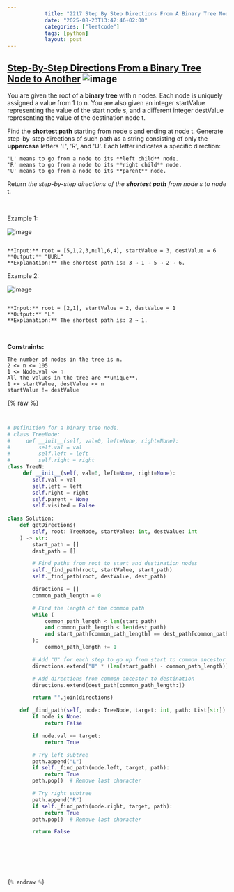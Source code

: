 ```yaml
---
            title: "2217 Step By Step Directions From A Binary Tree Node To Another"
            date: "2025-08-23T13:42:46+02:00"
            categories: ["leetcode"]
            tags: [python]
            layout: post
---
```

            
## [Step-By-Step Directions From a Binary Tree Node to Another](https://leetcode.com/problems/step-by-step-directions-from-a-binary-tree-node-to-another) ![image](https://img.shields.io/badge/Difficulty-Medium-orange)

You are given the root of a **binary tree** with n nodes. Each node is uniquely assigned a value from 1 to n. You are also given an integer startValue representing the value of the start node s, and a different integer destValue representing the value of the destination node t.

Find the **shortest path** starting from node s and ending at node t. Generate step-by-step directions of such path as a string consisting of only the **uppercase** letters 'L', 'R', and 'U'. Each letter indicates a specific direction:

	'L' means to go from a node to its **left child** node.
	'R' means to go from a node to its **right child** node.
	'U' means to go from a node to its **parent** node.

Return *the step-by-step directions of the **shortest path** from node *s* to node* t.

 

Example 1:

![image](https://assets.leetcode.com/uploads/2021/11/15/eg1.png)
```

**Input:** root = [5,1,2,3,null,6,4], startValue = 3, destValue = 6
**Output:** "UURL"
**Explanation:** The shortest path is: 3 → 1 → 5 → 2 → 6.

```

Example 2:

![image](https://assets.leetcode.com/uploads/2021/11/15/eg2.png)
```

**Input:** root = [2,1], startValue = 2, destValue = 1
**Output:** "L"
**Explanation:** The shortest path is: 2 → 1.

```

 

**Constraints:**

	The number of nodes in the tree is n.
	2 <= n <= 105
	1 <= Node.val <= n
	All the values in the tree are **unique**.
	1 <= startValue, destValue <= n
	startValue != destValue

{% raw %}


```python


# Definition for a binary tree node.
# class TreeNode:
#     def __init__(self, val=0, left=None, right=None):
#         self.val = val
#         self.left = left
#         self.right = right
class TreeN:
     def __init__(self, val=0, left=None, right=None):
        self.val = val
        self.left = left
        self.right = right
        self.parent = None
        self.visited = False
        
class Solution:
    def getDirections(
        self, root: TreeNode, startValue: int, destValue: int
    ) -> str:
        start_path = []
        dest_path = []

        # Find paths from root to start and destination nodes
        self._find_path(root, startValue, start_path)
        self._find_path(root, destValue, dest_path)

        directions = []
        common_path_length = 0

        # Find the length of the common path
        while (
            common_path_length < len(start_path)
            and common_path_length < len(dest_path)
            and start_path[common_path_length] == dest_path[common_path_length]
        ):
            common_path_length += 1

        # Add "U" for each step to go up from start to common ancestor
        directions.extend("U" * (len(start_path) - common_path_length))

        # Add directions from common ancestor to destination
        directions.extend(dest_path[common_path_length:])

        return "".join(directions)

    def _find_path(self, node: TreeNode, target: int, path: List[str]) -> bool:
        if node is None:
            return False

        if node.val == target:
            return True

        # Try left subtree
        path.append("L")
        if self._find_path(node.left, target, path):
            return True
        path.pop()  # Remove last character

        # Try right subtree
        path.append("R")
        if self._find_path(node.right, target, path):
            return True
        path.pop()  # Remove last character

        return False

        

        
        


{% endraw %}
```
